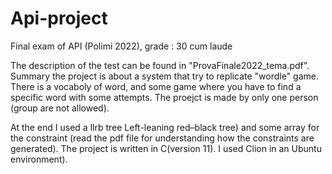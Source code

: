 # Api-project
Final exam of API (Polimi 2022), grade : 30 cum laude

The description of the test can be found in "ProvaFinale2022_tema.pdf". 
Summary the project is about a system that try to replicate "wordle" game. 
There is a vocaboly of word, and some game where you have to find a specific word with some attempts.
The proejct is made by only one person (group are not allowed).

At the end I used a llrb tree Left-leaning red–black tree) and some array for the constraint (read the pdf file for understanding how the constraints are generated).
The project is written in C(version 11). I used Clion in an Ubuntu environment).
